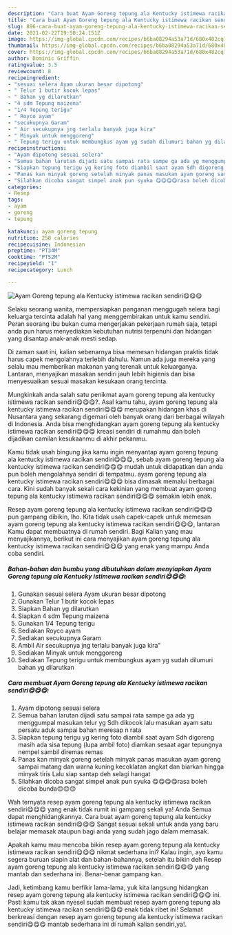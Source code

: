 ```yaml
---
description: "Cara buat Ayam Goreng tepung ala Kentucky istimewa racikan sendiri😋😋😋 yang lezat dan Mudah Dibuat"
title: "Cara buat Ayam Goreng tepung ala Kentucky istimewa racikan sendiri😋😋😋 yang lezat dan Mudah Dibuat"
slug: 896-cara-buat-ayam-goreng-tepung-ala-kentucky-istimewa-racikan-sendiri-yang-lezat-dan-mudah-dibuat
date: 2021-02-22T19:50:24.151Z
image: https://img-global.cpcdn.com/recipes/b6ba08294a53a71d/680x482cq70/ayam-goreng-tepung-ala-kentucky-istimewa-racikan-sendiri😋😋😋-foto-resep-utama.jpg
thumbnail: https://img-global.cpcdn.com/recipes/b6ba08294a53a71d/680x482cq70/ayam-goreng-tepung-ala-kentucky-istimewa-racikan-sendiri😋😋😋-foto-resep-utama.jpg
cover: https://img-global.cpcdn.com/recipes/b6ba08294a53a71d/680x482cq70/ayam-goreng-tepung-ala-kentucky-istimewa-racikan-sendiri😋😋😋-foto-resep-utama.jpg
author: Dominic Griffin
ratingvalue: 3.5
reviewcount: 8
recipeingredient:
- "sesuai selera Ayam ukuran besar dipotong"
- " Telur 1 butir kocok lepas"
- " Bahan yg dilarutkan"
- "4 sdm Tepung maizena"
- "1/4 Tepung terigu"
- " Royco ayam"
- "secukupnya Garam"
- " Air secukupnya jng terlalu banyak juga kira"
- " Minyak untuk menggoreng"
- " Tepung terigu untuk membungkus ayam yg sudah dilumuri bahan yg dilarutkan"
recipeinstructions:
- "Ayam dipotong sesuai selera"
- "Semua bahan larutan dijadi satu sampai rata sampe ga ada yg menggumpal masukan telur yg Sdh dikocok lalu masukan ayam satu persatu aduk sampai bahan meresap n rata"
- "Siapkan tepung terigu yg kering foto diambil saat ayam Sdh digoreng masih ada sisa tepung (lupa ambil foto) diamkan sesaat agar tepungnya nempel sambil diremas remas"
- "Panas kan minyak goreng setelah minyak panas masukan ayam goreng sampai matang dan warna kuning kecoklatan angkat dan biarkan hingga minyak tiris Lalu siap santap deh selagi hangat"
- "Silahkan dicoba sangat simpel anak pun syuka 😋😋😋😋rasa boleh dicoba bunda😊😊😊"
categories:
- Resep
tags:
- ayam
- goreng
- tepung

katakunci: ayam goreng tepung 
nutrition: 258 calories
recipecuisine: Indonesian
preptime: "PT34M"
cooktime: "PT52M"
recipeyield: "1"
recipecategory: Lunch

---
```



![Ayam Goreng tepung ala Kentucky istimewa racikan sendiri😋😋😋](https://img-global.cpcdn.com/recipes/b6ba08294a53a71d/680x482cq70/ayam-goreng-tepung-ala-kentucky-istimewa-racikan-sendiri😋😋😋-foto-resep-utama.jpg)

Selaku seorang wanita, mempersiapkan panganan menggugah selera bagi keluarga tercinta adalah hal yang menggembirakan untuk kamu sendiri. Peran seorang ibu bukan cuma mengerjakan pekerjaan rumah saja, tetapi anda pun harus menyediakan kebutuhan nutrisi terpenuhi dan hidangan yang disantap anak-anak mesti sedap.

Di zaman  saat ini, kalian sebenarnya bisa memesan hidangan praktis tidak harus capek mengolahnya terlebih dahulu. Namun ada juga mereka yang selalu mau memberikan makanan yang terenak untuk keluarganya. Lantaran, menyajikan masakan sendiri jauh lebih higienis dan bisa menyesuaikan sesuai masakan kesukaan orang tercinta. 



Mungkinkah anda salah satu penikmat ayam goreng tepung ala kentucky istimewa racikan sendiri😋😋😋?. Asal kamu tahu, ayam goreng tepung ala kentucky istimewa racikan sendiri😋😋😋 merupakan hidangan khas di Nusantara yang sekarang digemari oleh banyak orang dari berbagai wilayah di Indonesia. Anda bisa menghidangkan ayam goreng tepung ala kentucky istimewa racikan sendiri😋😋😋 kreasi sendiri di rumahmu dan boleh dijadikan camilan kesukaanmu di akhir pekanmu.

Kamu tidak usah bingung jika kamu ingin menyantap ayam goreng tepung ala kentucky istimewa racikan sendiri😋😋😋, sebab ayam goreng tepung ala kentucky istimewa racikan sendiri😋😋😋 mudah untuk didapatkan dan anda pun boleh mengolahnya sendiri di tempatmu. ayam goreng tepung ala kentucky istimewa racikan sendiri😋😋😋 bisa dimasak memalui berbagai cara. Kini sudah banyak sekali cara kekinian yang membuat ayam goreng tepung ala kentucky istimewa racikan sendiri😋😋😋 semakin lebih enak.

Resep ayam goreng tepung ala kentucky istimewa racikan sendiri😋😋😋 pun gampang dibikin, lho. Kita tidak usah capek-capek untuk memesan ayam goreng tepung ala kentucky istimewa racikan sendiri😋😋😋, lantaran Kamu dapat membuatnya di rumah sendiri. Bagi Kalian yang mau menyajikannya, berikut ini cara menyajikan ayam goreng tepung ala kentucky istimewa racikan sendiri😋😋😋 yang enak yang mampu Anda coba sendiri.

<!--inarticleads1-->

##### Bahan-bahan dan bumbu yang dibutuhkan dalam menyiapkan Ayam Goreng tepung ala Kentucky istimewa racikan sendiri😋😋😋:

1. Gunakan sesuai selera Ayam ukuran besar dipotong
1. Gunakan  Telur 1 butir kocok lepas
1. Siapkan  Bahan yg dilarutkan
1. Siapkan 4 sdm Tepung maizena
1. Gunakan 1/4 Tepung terigu
1. Sediakan  Royco ayam
1. Sediakan secukupnya Garam
1. Ambil  Air secukupnya jng terlalu banyak juga kira”
1. Sediakan  Minyak untuk menggoreng
1. Sediakan  Tepung terigu untuk membungkus ayam yg sudah dilumuri bahan yg dilarutkan




<!--inarticleads2-->

##### Cara membuat Ayam Goreng tepung ala Kentucky istimewa racikan sendiri😋😋😋:

1. Ayam dipotong sesuai selera
1. Semua bahan larutan dijadi satu sampai rata sampe ga ada yg menggumpal masukan telur yg Sdh dikocok lalu masukan ayam satu persatu aduk sampai bahan meresap n rata
1. Siapkan tepung terigu yg kering foto diambil saat ayam Sdh digoreng masih ada sisa tepung (lupa ambil foto) diamkan sesaat agar tepungnya nempel sambil diremas remas
1. Panas kan minyak goreng setelah minyak panas masukan ayam goreng sampai matang dan warna kuning kecoklatan angkat dan biarkan hingga minyak tiris Lalu siap santap deh selagi hangat
1. Silahkan dicoba sangat simpel anak pun syuka 😋😋😋😋rasa boleh dicoba bunda😊😊😊




Wah ternyata resep ayam goreng tepung ala kentucky istimewa racikan sendiri😋😋😋 yang enak tidak rumit ini gampang sekali ya! Anda Semua dapat menghidangkannya. Cara buat ayam goreng tepung ala kentucky istimewa racikan sendiri😋😋😋 Sangat sesuai sekali untuk anda yang baru belajar memasak ataupun bagi anda yang sudah jago dalam memasak.

Apakah kamu mau mencoba bikin resep ayam goreng tepung ala kentucky istimewa racikan sendiri😋😋😋 nikmat sederhana ini? Kalau ingin, ayo kamu segera buruan siapin alat dan bahan-bahannya, setelah itu bikin deh Resep ayam goreng tepung ala kentucky istimewa racikan sendiri😋😋😋 yang mantab dan sederhana ini. Benar-benar gampang kan. 

Jadi, ketimbang kamu berfikir lama-lama, yuk kita langsung hidangkan resep ayam goreng tepung ala kentucky istimewa racikan sendiri😋😋😋 ini. Pasti kamu tak akan nyesel sudah membuat resep ayam goreng tepung ala kentucky istimewa racikan sendiri😋😋😋 enak tidak ribet ini! Selamat berkreasi dengan resep ayam goreng tepung ala kentucky istimewa racikan sendiri😋😋😋 mantab sederhana ini di rumah kalian sendiri,ya!.


